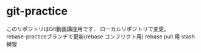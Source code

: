 ﻿# git-practice
このリポジトリはGit動画講座用です．
ローカルリポジトリで変更。  
rebase-practiceブランチで更新(rebase コンフリクト用)
rebase pull 用
stash練習
